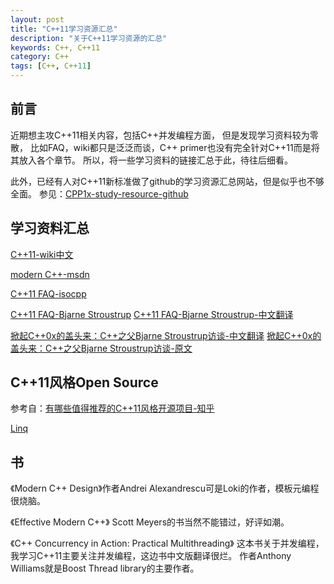 ```yaml
---
layout: post
title: "C++11学习资源汇总"
description: "关于C++11学习资源的汇总"
keywords: C++, C++11
category: C++
tags: [C++, C++11]
---
```


## 前言
近期想主攻C++11相关内容，包括C++并发编程方面，
但是发现学习资料较为零散，
比如FAQ，wiki都只是泛泛而谈，C++ primer也没有完全针对C++11而是将其放入各个章节。
所以，将一些学习资料的链接汇总于此，待往后细看。

此外，已经有人对C++11新标准做了github的学习资源汇总网站，但是似乎也不够全面。
参见：[CPP1x-study-resource-github](https://github.com/sib9/cpp1x-study-resource)

## 学习资料汇总

[C++11-wiki中文](https://zh.wikipedia.org/zh-cn/C%2B%2B11)

[modern C++-msdn](https://msdn.microsoft.com/zh-cn/library/hh279654.aspx)

[C++11 FAQ-isocpp](https://isocpp.org/wiki/faq)

[C++11 FAQ-Bjarne Stroustrup](http://www.stroustrup.com/C++11FAQ.html)
[C++11 FAQ-Bjarne Stroustrup-中文翻译](https://www.chenlq.net/cpp11-faq-chs)

[掀起C++0x的盖头来：C++之父Bjarne Stroustrup访谈-中文翻译](http://blog.jobbole.com/11798/)
[掀起C++0x的盖头来：C++之父Bjarne Stroustrup访谈-原文](http://www.codeguru.com/cpp/article.php/c18357/An-Interview-with-C-Creator-Bjarne-Stroustrup.htm)

## C++11风格Open Source
参考自：[有哪些值得推荐的C++11风格开源项目-知乎](https://www.zhihu.com/question/23511894)

[Linq](https://github.com/pfultz2/Linq)

## 书
《Modern C++ Design》作者Andrei Alexandrescu可是Loki的作者，模板元编程很烧脑。

《Effective Modern C++》 Scott Meyers的书当然不能错过，好评如潮。

《C++ Concurrency in Action: Practical Multithreading》
这本书关于并发编程，我学习C++11主要关注并发编程，这边书中文版翻译很烂。
作者Anthony Williams就是Boost Thread library的主要作者。
